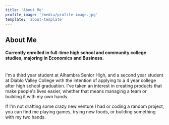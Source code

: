 ```yaml
---
title: 'About Me'
profile_image: '/media/profile-image.jpg'
template: 'about-template'
---
```


<div class = "heading"> <h2>About Me</h2>
<h4>Currently enrolled in full-time high school and community college studies, majoring in Economics and Business. <h4> </div>

<br>
I'm a third year student at Alhambra Senior High, and a second year student at Diablo Valley College with the intention of applying to a 4 year college after high school graduation. I've taken an interest in creating products that make people's lives easier, whether that means managing a team or building it with my own hands.
  
If I'm not drafting some crazy new venture I had or coding a random project, you can find me playing games, trying new foods, or building something with my two hands.
